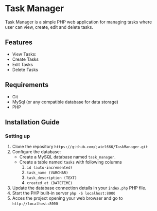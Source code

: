 # Task Manager

Task Manager is a simple PHP web application for managing tasks where user can view, create, edit and delete tasks.

## Features
- View Tasks:
- Create Tasks
- Edit Tasks
- Delete Tasks

## Requirements
* Git
* MySql (or any compatible database for data storage)
* PHP

## Installation Guide
### Setting up

1. Clone the repository
  `https://github.com/jaiel666/TaskManager.git`
2. Configure the database:
   - Create a MySQL database named `task_manager`.
   - Create a table named `tasks` with following columns
       1. `id (auto-incremented)`
       2. `task_name (VARCHAR)`
       3. `task_description (TEXT)`
       4. `created_at (DATETIME)`
3. Update the database connection details in your `index.php` PHP file.
4. Start the PHP built-in server
   `php -S localhost:8000`
5. Acces the project opening your web browser and go to `http://localhost:8000`
